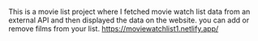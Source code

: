 This is a movie list project where I fetched movie watch list data from an external API and then displayed the data on the website. you can add or remove films from your list.                                                                                                                       https://moviewatchlist1.netlify.app/      
 
